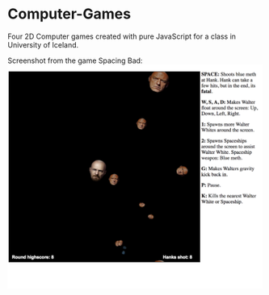 # Computer-Games

Four 2D Computer games created with pure JavaScript for a class in University of Iceland.

Screenshot from the game Spacing Bad:
![](https://github.com/jakobinn/Computer-Games/blob/master/SpacingBad/img/img1.png)
